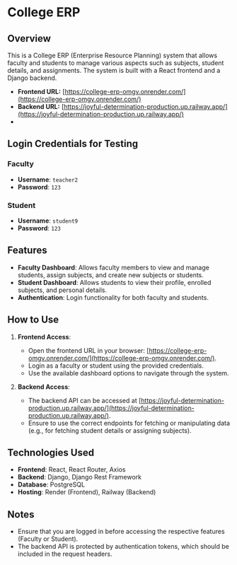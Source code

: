 # College ERP

## Overview
This is a College ERP (Enterprise Resource Planning) system that allows faculty and students to manage various aspects such as subjects, student details, and assignments. The system is built with a React frontend and a Django backend.

- **Frontend URL:** [https://college-erp-omgv.onrender.com/](https://college-erp-omgv.onrender.com/)
- **Backend URL:** [https://joyful-determination-production.up.railway.app/](https://joyful-determination-production.up.railway.app/)
- 
## Login Credentials for Testing

### Faculty
- **Username**: `teacher2`
- **Password**: `123`

### Student
- **Username**: `student9`
- **Password**: `123`
## Features

- **Faculty Dashboard**: Allows faculty members to view and manage students, assign subjects, and create new subjects or students.
- **Student Dashboard**: Allows students to view their profile, enrolled subjects, and personal details.
- **Authentication**: Login functionality for both faculty and students.



## How to Use

1. **Frontend Access**: 
   - Open the frontend URL in your browser: [https://college-erp-omgv.onrender.com/](https://college-erp-omgv.onrender.com/).
   - Login as a faculty or student using the provided credentials.
   - Use the available dashboard options to navigate through the system.

2. **Backend Access**:
   - The backend API can be accessed at [https://joyful-determination-production.up.railway.app/](https://joyful-determination-production.up.railway.app/).
   - Ensure to use the correct endpoints for fetching or manipulating data (e.g., for fetching student details or assigning subjects).



## Technologies Used

- **Frontend**: React, React Router, Axios
- **Backend**: Django, Django Rest Framework
- **Database**: PostgreSQL
- **Hosting**: Render (Frontend), Railway (Backend)

## Notes

- Ensure that you are logged in before accessing the respective features (Faculty or Student).
- The backend API is protected by authentication tokens, which should be included in the request headers.

